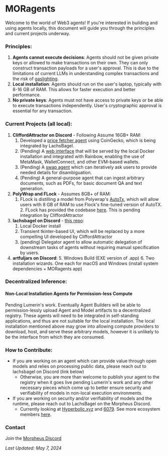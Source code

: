 # MORagents

Welcome to the world of Web3 agents! If you're interested in building and using agents locally, this document will guide you through the principles and 
current projects underway.

### Principles:
1. **Agents cannot execute decisions**: Agents should not be given private keys or allowed to make transactions on their own. They can only construct transaction 
payloads for a user's approval. This is due to the limitations of current LLMs in understanding complex transactions and the risk of [gaslighting](https://arxiv.org/abs/2311.04235).
2. **Local installation**: Agents should run on the user's laptop, typically with 8-16 GB of RAM. This allows for faster execution and better performance.
3. **No private keys**: Agents must not have access to private keys or be able to execute transactions independently. User's cryptographic approval is essential for any 
transaction.

### Current Projects (all local):
1. **CliffordAttractor on Discord** - Following Assume 16GB+ RAM:
   1. Developed a [price fetcher agent](https://github.com/cliffordattractor/morpheus-data-agent) using CoinGecko, which is being integrated by LachsBagel.
   2. (Pending) A [web interface](https://github.com/cliffordattractor/morpheus-ui) that will be served by the local Docker installation and integrated with Rainbow, enabling the use of MetaMask, WalletConnect, and other 
   EVM-based wallets.
   3. (Pending) A [swap agent](https://github.com/cliffordattractor/morpheus-swap-agent) which can iteratively ask users to provide needed details for disambiguation.
   4. (Pending) A general-purpose agent that can ingest arbitrary documents, such as PDFs, for basic document QA and text generation.
2. **PolyWrap and FLock** - Assumes 8GB+ of RAM:
   1. FLock is distilling a model from Polywrap's [AutoTx](https://github.com/polywrap/AutoTx), which will allow users with 8 GB of RAM to use Flock's fine-tuned version of 
   AutoTX. 
      2. FLock has provided the codebase [here](https://github.com/nickcom007/AutoTx). This is pending integration by CliffordAttractor
3. **lachsbagel on Discord** - [this repo](https://github.com/LachsBagel/moragents): 
   1. Local Docker install
   2. Transient tkinter-based UI, which will be replaced by a more compelling UI developed by CliffordAttractor
   3. (pending) Delegator agent to allow automatic delegation of downstream tasks of agents without requiring manual specification by users.
4. **artfuljars on Discord**:
   5. Windows Build (EXE version of .app)
   6. Two installation wizards. One each for macOS and Windows (install system dependencies + MORagents app)

### Decentralized Inference:
#### Non-Local Installation Agents for Permission-less Compute
Pending Lumerin's work. Eventually Agent Builders will be able to permission-lessly upload Agent and Model artifacts to a decentralized registry.
These agents will need to be integrated in self-standing applications, and thus are not suitable for the local installation.
The local installation mentioned above may grow into allowing compute providers to download, host, and serve these arbitrary models, however it is unlikely to be the interface from which they are consumed.

### How to Contribute:
- If you are working on an agent which can provide value through open models and relies on processing public data, please reach out to lachsbagel on Discord (link below)   
  - Otherwise, you are more than welcome to publish your agent to the registry when it goes live pending Lumerin's work and any other necessary pieces which come up to better ensure security and verifiability of models in non-local execution environments.
- If you are working on security and/or verifiability of models and the runtime, please reach out to LachsBagel on the Morpheus Discord.
  - Currently looking at [Hyperbolic.xyz](https://hyperbolic.xyz) and [6079](https://6079-ai.gitbook.io/6079.ai/technology/6079-proof-of-inference-protocol). See more ecosystem members [here](https://mor.org/ecosystem).

### Contact
Join the [Morpheus Discord](https://discord.com/invite/Dc26EFb6JK)

*Last Updated: May 7, 2024*
